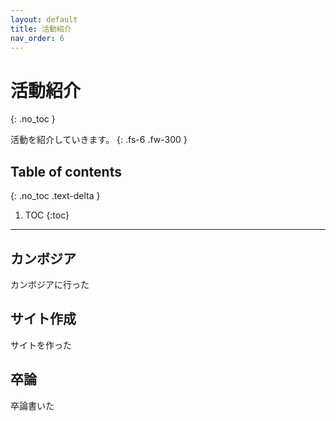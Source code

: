 ```yaml
---
layout: default
title: 活動紹介
nav_order: 6
---
```


# 活動紹介
{: .no_toc }


活動を紹介していきます。
{: .fs-6 .fw-300 }

## Table of contents
{: .no_toc .text-delta }

1. TOC
{:toc}

---

## カンボジア

カンボジアに行った

## サイト作成

サイトを作った

## 卒論
卒論書いた